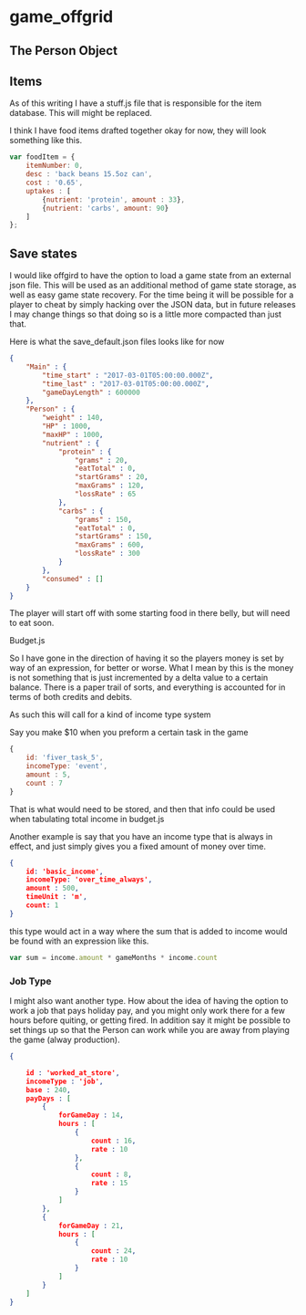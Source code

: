 # game_offgrid

## The Person Object

## Items

As of this writing I have a stuff.js file that is responsible for the item database. This will might be replaced.


I think I have food items drafted together okay for now, they will look something like this.
```js
var foodItem = {
    itemNumber: 0,
    desc : 'back beans 15.5oz can',
    cost : '0.65',
    uptakes : [
        {nutrient: 'protein', amount : 33},
        {nutrient: 'carbs', amount: 90}
    ]
};
```

## Save states

I would like offgird to have the option to load a game state from an external json file. This will be used as an additional method of game state storage, as well as easy game state recovery. For the time being it will be possible for a player to cheat by simply hacking over the JSON data, but in future releases I may change things so that doing so is a little more compacted than just that.

Here is what the save_default.json files looks like for now
```json
{
    "Main" : {
        "time_start" : "2017-03-01T05:00:00.000Z",
        "time_last" : "2017-03-01T05:00:00.000Z",
        "gameDayLength" : 600000
    },
    "Person" : {
        "weight" : 140,
        "HP" : 1000,
        "maxHP" : 1000,
        "nutrient" : {
            "protein" : {
                "grams" : 20,
                "eatTotal" : 0,
                "startGrams" : 20,
                "maxGrams" : 120,
                "lossRate" : 65
            },
            "carbs" : {
                "grams" : 150,
                "eatTotal" : 0,
                "startGrams" : 150,
                "maxGrams" : 600,
                "lossRate" : 300
            }
        },
        "consumed" : []
    }
}
```

The player will start off with some starting food in there belly, but will need to eat soon.

Budget.js

So I have gone in the direction of having it so the players money is set by way of an expression, for better or worse. What I mean by this is the money is not something that is just incremented by a delta value to a certain balance. There is a paper trail of sorts, and everything is accounted for in terms of both credits and debits.

As such this will call for a kind of income type system

Say you make $10 when you preform a certain task in the game

```js
{
    id: 'fiver_task_5',
    incomeType: 'event',
    amount : 5,
    count : 7
}
```

That is what would need to be stored, and then that info could be used when tabulating total income
    in budget.js

Another example is say that you have an income type that is always in effect, and just simply gives you a fixed amount of money over time.

```json
{
    id: 'basic_income',
    incomeType: 'over_time_always',
    amount : 500,
    timeUnit : 'm',
    count: 1
}
```

this type would act in a way where the sum that is added to income would be found with an expression like this.

```js
var sum = income.amount * gameMonths * income.count
```

### Job Type

I might also want another type. How about the idea of having the option to work a job that pays holiday pay, and you might only work there for a few hours before quiting, or getting fired. In addition say it might be possible to set things up so that the Person can work while you are away from playing the game (alway production).

```json
{

    id : 'worked_at_store',
    incomeType : 'job',
    base : 240,
    payDays : [
        {
            forGameDay : 14,
            hours : [
                {
                    count : 16,
                    rate : 10
                }, 
                {
                    count : 8,
                    rate : 15
                }
            ]
        }, 
        {
            forGameDay : 21,
            hours : [
                {
                    count : 24,
                    rate : 10
                }
            ]
        }
    ]
}
```
